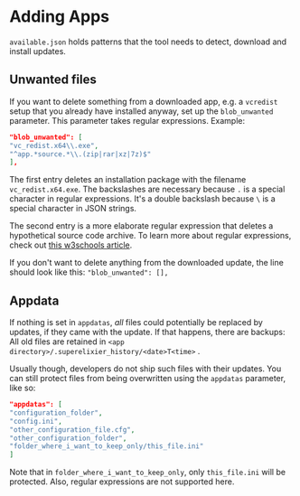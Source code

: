 # Adding Apps

``available.json`` holds patterns that the tool needs to detect, download and install updates.

## Unwanted files

If you want to delete something from a downloaded app, e.g. a ``vcredist`` setup that you already have installed anyway,
set up the  ``blob_unwanted`` parameter. This parameter takes regular expressions. Example:

````json
"blob_unwanted": [
"vc_redist.x64\\.exe",
"^app.*source.*\\.(zip|rar|xz|7z)$"
],
````

The first entry deletes an installation package with the filename ``vc_redist.x64.exe``. The backslashes are necessary
because ``.`` is a special character in regular expressions. It's a double backslash because ``\`` is a special
character in JSON strings.

The second entry is a more elaborate regular expression that deletes a hypothetical source code archive. To learn more
about regular expressions, check out [this w3schools article](https://www.w3schools.com/python/python_regex.asp).

If you don't want to delete anything from the downloaded update, the line should look like
this: ``"blob_unwanted": [],``

## Appdata

If nothing is set in ``appdatas``, *all* files could potentially be replaced by updates, if they came with the update.
If that happens, there are backups: All old files are retained in ``<app directory>/.superelixier_history/<date>T<time>``
.

Usually though, developers do not ship such files with their updates. You can still protect files from being overwritten
using the ``appdatas`` parameter, like so:

  ```json
"appdatas": [
"configuration_folder",
"config.ini",
"other_configuration_file.cfg",
"other_configuration_folder",
"folder_where_i_want_to_keep_only/this_file.ini"
]
  ``` 

Note that in ``folder_where_i_want_to_keep_only``, only ``this_file.ini`` will be protected. Also, regular expressions
are not supported here.
